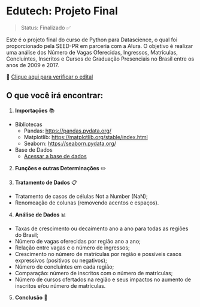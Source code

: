 # Edutech: Projeto Final

> Status: Finalizado ✅

Este é o projeto final do curso de Python para Datascience, o qual foi proporcionado pela SEED-PR em parceria com a Alura. 
O objetivo é realizar uma análise dos Número de Vagas Oferecidas, Ingressos, Matrículas, Concluintes, Inscritos e Cursos de 
Graduação Presenciais no Brasil entre os anos de 2009 e 2017.

🔗 [Clique aqui para verificar o edital](https://www.educacao.pr.gov.br/sites/default/arquivos_restritos/files/documento/2021-11/2021_desafio_edutech.pdf)

## O que você irá encontrar:

1. **Importações** 📚
 - Bibliotecas  
   - Pandas: https://pandas.pydata.org/
   - Matplotlib: https://matplotlib.org/stable/index.html
   - Seaborn: https://seaborn.pydata.org/
 - Base de Dados
   - [Acessar a base de dados](https://www.educacao.pr.gov.br/sites/default/arquivos_restritos/files/documento/2021-11/edutech_comparativos_metricas.csv)

2. **Funções e outras Determinações** ✏️

3. **Tratamento de Dados** 📋
 - Tratamento de casos de células Not a Number (NaN);
 - Renomeação de colunas (removendo acentos e espaços).
 
4. **Análise de Dados** 📊
 - Taxas de crescimento ou decaimento ano a ano para todas as regiões do Brasil;
 - Número de vagas oferecidas por região ano a ano;
 - Relação entre vagas e o número de ingressos;
 - Crescimento no número de matrículas por região e possíveis casos expressivos (positivos ou negativos);
 - Número de concluintes em cada região;
 - Comparação: número de inscritos com o número de matrículas;
 - Número de cursos ofertados na região e seus impactos no aumento de inscritos e/ou número de matrículas.

5. **Conclusão** 📝
